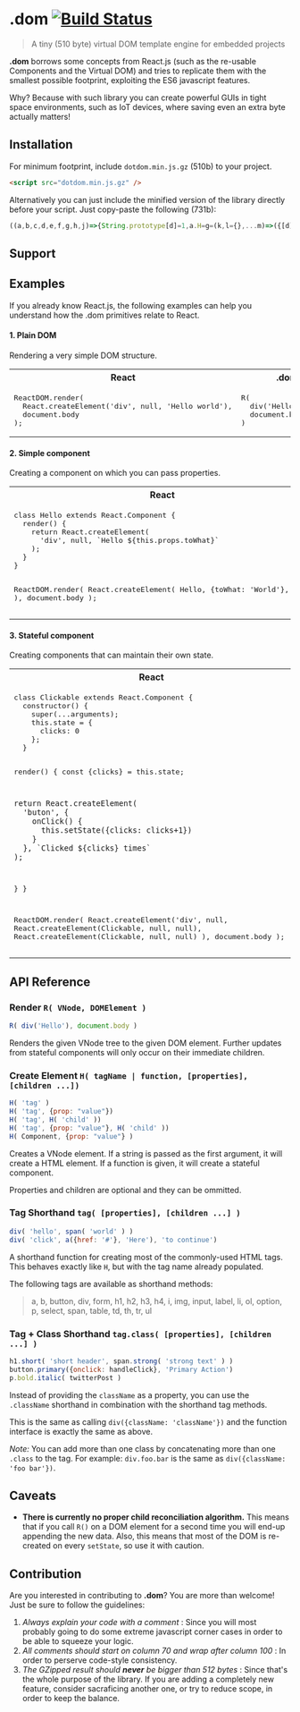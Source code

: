 # .dom [![Build Status](https://travis-ci.org/wavesoft/dotdom.svg?branch=master)](https://travis-ci.org/wavesoft/dotdom)

> A tiny (510 byte) virtual DOM template engine for embedded projects


**.dom** borrows some concepts from React.js (such as the re-usable Components and the Virtual DOM) and tries to replicate them with the smallest possible footprint, exploiting the ES6 javascript features.

Why? Because with such library you can create powerful GUIs in tight space environments, such as IoT devices, where saving even an extra byte actually matters!

## Installation

For minimum footprint, include `dotdom.min.js.gz` (510b) to your project.

```html
<script src="dotdom.min.js.gz" />
```

Alternatively you can just include the minified version of the library directly before your script. Just copy-paste the following (731b):

```js
((a,b,c,d,e,f,g,h,j)=>{String.prototype[d]=1,a.H=g=(k,l={},...m)=>({[d]:1,E:k,P:l[d]&&m.unshift(l)&&{C:m}||(l.C=m)&&l}),a.R=h=(k,l,m='',n,o=k.E)=>k.trim?l.appendChild(b.createTextNode(k)):o.call?(n=(p=[{}],q=p[1]==o?p[0]:(e[m]=[{}])[0],r)=>r=h(o(k.P,q,s=>l.replaceChild(n(e[m]=[c.assign(q,s),o]),r)),l,m))(e[m]):c.keys(k.P).reduce((p,q,r,s,t=k.P[q])=>('C'==q?t.map((u,v)=>h(u,p,m+'.'+v)):'style'==q?c.assign(p[q],t):p[q]=t,p),l.appendChild(b.createElement(o))),j=k=>new Proxy(k,{get:(l,m,n)=>j((...o)=>((n=l(...o)).P.className=[n.P.className]+' '+m,n))}),'a.b.button.i.span.div.img.p.h1.h2.h3.h4.table.tr.td.th.ul.ol.li.form.input.label.select.option'.split('.').map(k=>a[k]=j(g.bind(a,k)))})(window,document,Object,Symbol(),{});
```

## Support

## Examples

If you already know React.js, the following examples can help you understand how
the .dom primitives relate to React.

#### 1. Plain DOM

Rendering a very simple DOM structure.

<table width="100%">
  <tr>
    <th>React</th>
    <th>.dom</th>
  </tr>
  <tr>
    <td valign="top">
<pre lang="javascript">
ReactDOM.render(
  React.createElement('div', null, 'Hello world'),
  document.body
);
</pre>
    </td>
    <td valign="top">
<pre lang="javascript">
R(
  div('Hello world'),
  document.body
)
</pre>
    </td>
  </tr>
</table>

#### 2. Simple component

Creating a component on which you can pass properties.

<table width="100%">
  <tr>
    <th>React</th>
    <th>.dom</th>
  </tr>
  <tr>
    <td valign="top">
<pre lang="javascript">
class Hello extends React.Component {
  render() {
    return React.createElement(
      'div', null, `Hello ${this.props.toWhat}`
    );
  }
}

ReactDOM.render(
  React.createElement(
    Hello, {toWhat: 'World'}, null
  ),
  document.body
);
</pre>
    </td>
    <td valign="top">
<pre lang="javascript">
function Hello(props) {
  return div(`Hello ${props.toWhat}`);
}

R(
  H(Hello, {toWhat: 'World'}),
  document.body
)
</pre>
    </td>
  </tr>
</table>

#### 3. Stateful component

Creating components that can maintain their own state.

<table width="100%">
  <tr>
    <th>React</th>
    <th>.dom</th>
  </tr>
  <tr>
    <td valign="top">
<pre lang="javascript">
class Clickable extends React.Component {
  constructor() {
    super(...arguments);
    this.state = {
      clicks: 0
    };
  }

  render() {
    const {clicks} = this.state;

    return React.createElement(
      'buton', {
        onClick() {
          this.setState({clicks: clicks+1})
        }
      }, `Clicked ${clicks} times`
    );
  }
}

ReactDOM.render(
  React.createElement('div', null,
    React.createElement(Clickable, null, null),
    React.createElement(Clickable, null, null)
  ),
  document.body
);
</pre>
    </td>
    <td valign="top">
<pre lang="javascript">
function Clickable(props, state, setState) {
  const {clicks=0} = state;

  return button(
    {
      onclick() {
        setState({clicks: clicks+1})
      }
    },
    `Clicked ${clicks} times`
  );
}

R(
  div(
    H(Clickable),
    H(Clickable)
  ),
  document.body
)
</pre>
    </td>
  </tr>
</table>

## API Reference

### Render `R( VNode, DOMElement )`

```js
R( div('Hello'), document.body )
```

Renders the given VNode tree to the given DOM element. Further updates from
stateful components will only occur on their immediate children.

### Create Element `H( tagName | function, [properties], [children ...])`

```js
H( 'tag' )
H( 'tag', {prop: "value"})
H( 'tag', H( 'child' ))
H( 'tag', {prop: "value"}, H( 'child' ))
H( Component, {prop: "value"} )
```

Creates a VNode element. If a string is passed as the first argument, it will
create a HTML element. If a function is given, it will create a stateful
component.

Properties and children are optional and they can be ommitted.

### Tag Shorthand `tag( [properties], [children ...] )`

```js
div( 'hello', span( 'world' ) )
div( 'click', a({href: '#'}, 'Here'), 'to continue')
```

A shorthand function for creating most of the commonly-used HTML tags. This
behaves exactly like `H`, but with the tag name already populated.

The following tags are available as shorthand methods:

> a, b, button, div, form, h1, h2, h3, h4, i, img, input, label, li, ol,
> option, p, select, span, table, td, th, tr, ul

### Tag + Class Shorthand `tag.class( [properties], [children ...] )`

```js
h1.short( 'short header', span.strong( 'strong text' ) )
button.primary({onclick: handleClick}, 'Primary Action')
p.bold.italic( twitterPost )
```

Instead of providing the `className` as a property, you can use the `.className` shorthand in combination with the shorthand tag methods.

This is the same as calling `div({className: 'className'})` and the function interface is exactly the same as above.

*Note:* You can add more than one class by concatenating more than one `.class` to the tag. For example: `div.foo.bar` is the same as `div({className: 'foo bar'})`.

## Caveats

- **There is currently no proper child reconciliation algorithm.** This means that if you call `R()` on a DOM element for a second time you will end-up appending the new data. Also, this means that most of the DOM is re-created on every `setState`, so use it with caution.

## Contribution

Are you interested in contributing to **.dom**? You are more than welcome! Just be sure to follow the guidelines:

1. *Always explain your code with a comment* : Since you will most probably going to do some extreme javascript corner cases in order to be able to squeeze your logic.
2. *All comments should start on column 70 and wrap after column 100* : In order to perserve code-style consistency.
3. *The GZipped result should __never__ be bigger than 512 bytes* : Since that's the whole purpose of the library. If you are adding a completely new feature, consider sacraficing another one, or try to reduce scope, in order to keep the balance.

